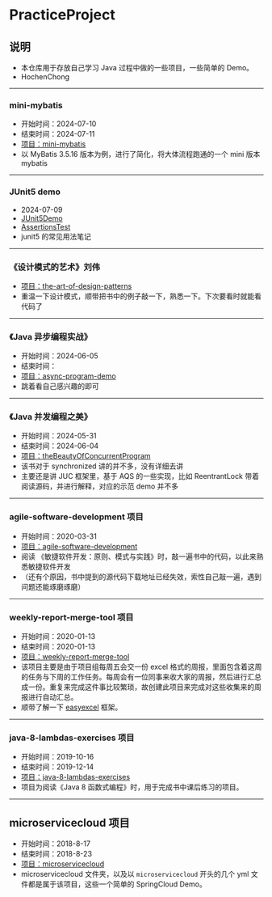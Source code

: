 # PracticeProject
## 说明
* 本仓库用于存放自己学习 Java 过程中做的一些项目，一些简单的 Demo。
* HochenChong

---

### mini-mybatis
* 开始时间：2024-07-10
* 结束时间：2024-07-11
* [项目：mini-mybatis](./mini-mybatis)
* 以 MyBatis 3.5.16 版本为例，进行了简化，将大体流程跑通的一个 mini 版本 mybatis

---

### JUnit5 demo
* 2024-07-09
* [JUnit5Demo](./java/src/test/java/junit5/JUnit5Demo.java)
* [AssertionsTest](./java/src/test/java/junit5/AssertionsTest.java)
* junit5 的常见用法笔记

---

### 《设计模式的艺术》刘伟

* [项目：the-art-of-design-patterns](./the-art-of-design-patterns)
* 重温一下设计模式，顺带把书中的例子敲一下，熟悉一下。下次要看时就能看代码了

---

### 《Java 异步编程实战》
* 开始时间：2024-06-05
* 结束时间：
* [项目：async-program-demo](./async-program-demo)
* 跳着看自己感兴趣的即可

---

### 《Java 并发编程之美》
* 开始时间：2024-05-31
* 结束时间：2024-06-04
* [项目：theBeautyOfConcurrentProgram](./theBeautyOfConcurrentProgram)
* 该书对于 synchronized 讲的并不多，没有详细去讲
* 主要还是讲 JUC 框架里，基于 AQS 的一些实现，比如 ReentrantLock 带着阅读源码，并进行解释，对应的示范 demo 并不多

---

### agile-software-development 项目
* 开始时间：2020-03-31
* [项目：agile-software-development](./agile-software-development)
* 阅读 《敏捷软件开发：原则、模式与实践》时，敲一遍书中的代码，以此来熟悉敏捷软件开发
* （还有个原因，书中提到的源代码下载地址已经失效，索性自己敲一遍，遇到问题还能琢磨琢磨）

---

### weekly-report-merge-tool 项目
* 开始时间：2020-01-13
* 结束时间：2020-01-13
* [项目：weekly-report-merge-tool](./weekly-report-merge-tool)
* 该项目主要是由于项目组每周五会交一份 excel 格式的周报，里面包含着这周的任务与下周的工作任务。每周会有一位同事来收大家的周报，然后进行汇总成一份。重复来完成这件事比较繁琐，故创建此项目来完成对这些收集来的周报进行自动汇总。
* 顺带了解一下 [easyexcel](https://github.com/alibaba/easyexcel) 框架。

---

### java-8-lambdas-exercises 项目
* 开始时间：2019-10-16
* 结束时间：2019-12-14
* [项目：java-8-lambdas-exercises](./java-8-lambdas-exercises)
* 项目为阅读《Java 8 函数式编程》时，用于完成书中课后练习的项目。

---

## microservicecloud 项目
* 开始时间：2018-8-17
* 结束时间：2018-8-23
* [项目：microservicecloud](./microservicecloud)
* microservicecloud 文件夹，以及以 ```microservicecloud``` 开头的几个 yml 文件都是属于该项目，这些一个简单的 SpringCloud Demo。